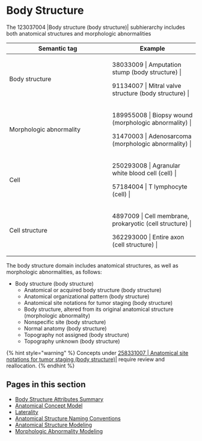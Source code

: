 # Body Structure

The 123037004 |Body structure (body structure)| subhierarchy includes both anatomical structures and morphologic abnormalities

<table><thead><tr><th width="257.80859375">Semantic tag</th><th>Example</th></tr></thead><tbody><tr><td>Body structure</td><td><p>38033009 | Amputation stump (body structure) | </p><p></p><p>91134007 | Mitral valve structure (body structure) | </p></td></tr><tr><td>Morphologic abnormality</td><td><p>189955008 | Biopsy wound (morphologic abnormality) | </p><p></p><p>31470003 | Adenosarcoma (morphologic abnormality) | </p></td></tr><tr><td><p></p><p>Cell</p></td><td><p>250293008 | Agranular white blood cell (cell) |</p><p></p><p> 57184004 | T lymphocyte (cell) | </p></td></tr><tr><td>Cell structure</td><td><p>4897009 | Cell membrane, prokaryotic (cell structure) | </p><p></p><p>362293000 | Entire axon (cell structure) |</p></td></tr></tbody></table>

The body structure domain includes anatomical structures, as well as morphologic abnormalities, as follows:

* Body structure (body structure)
  * Anatomical or acquired body structure (body structure)
  * Anatomical organizational pattern (body structure)
  * Anatomical site notations for tumor staging (body structure)
  * Body structure, altered from its original anatomical structure (morphologic abnormality)
  * Nonspecific site (body structure)
  * Normal anatomy (body structure)
  * Topography not assigned (body structure)
  * Topography unknown (body structure)

{% hint style="warning" %}
Concepts under [258331007 | Anatomical site notations for tumor staging (body structure)|](http://snomed.info/id/258331007) require review and reallocation.
{% endhint %}

## Pages in this section

* [Body Structure Attributes Summary](body-structure-attributes-summary.md)
* [Anatomical Concept Model](anatomical-concept-model/)
* [Laterality](anatomical-concept-model/laterality.md)
* [Anatomical Structure Naming Conventions](index/)
* [Anatomical Structure Modeling](index-1/)
* [Morphologic Abnormality Modeling](index-2/)
